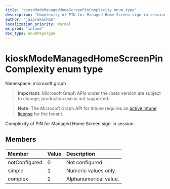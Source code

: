 ```yaml
---
title: "kioskModeManagedHomeScreenPinComplexity enum type"
description: "Complexity of PIN for Managed Home Screen sign-in session."
author: "jaiprakashmb"
localization_priority: Normal
ms.prod: "intune"
doc_type: enumPageType
---
```


# kioskModeManagedHomeScreenPinComplexity enum type

Namespace: microsoft.graph

> **Important:** Microsoft Graph APIs under the /beta version are subject to change; production use is not supported.

> **Note:** The Microsoft Graph API for Intune requires an [active Intune license](https://go.microsoft.com/fwlink/?linkid=839381) for the tenant.

Complexity of PIN for Managed Home Screen sign-in session.

## Members
|Member|Value|Description|
|:---|:---|:---|
|notConfigured|0|Not configured.|
|simple|1|Numeric values only.|
|complex|2|Alphanumerical value.|






